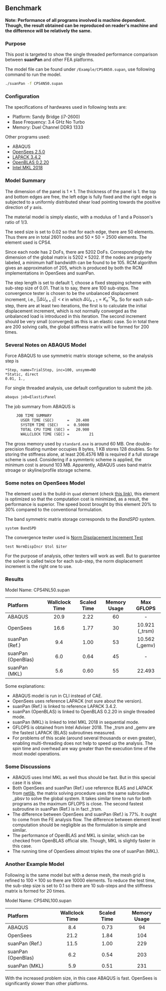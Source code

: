 Benchmark
---------

**Note: Performance of all programs involved is machine dependent. Though, the result obtained can be reproduced on reader's machine and the difference will be relatively the same.**

### Purpose

This post is targeted to show the single threaded performance comparison between **suanPan** and other FEA platforms.

The model file can be found under `/Example/CPS4N50.supan`, use following command to run the model.

``` bash
./suanPan -f CPS4N50.supan
```

### Configuration

The specifications of hardwares used in following tests are:

-   Platform: Sandy Bridge (i7-2600)
-   Base Frequency: 3.4 GHz No Turbo
-   Memory: Duel Channel DDR3 1333

Other programs used:

-   ABAQUS
-   [OpenSees 2.5.0](http://opensees.berkeley.edu/)
-   [LAPACK 3.4.2](http://www.netlib.org/lapack/)
-   [OpenBLAS 0.2.20](http://www.openblas.net/)
-   [Intel MKL 2018](https://software.intel.com/en-us/mkl)

### Model Summary

The dimension of the panel is $1\times1$. The thickness of the panel is $1$. the top and bottom edges are free, the left edge is fully fixed and the right edge is subjected to a uniformly distributed shear load pointing towards the positive direction of $y$ axis.

The material model is simply elastic, with a modulus of $1$ and a Poisson's ratio of $1/3$.

The seed size is set to $0.02$ so that for each edge, there are $50$ elements. Thus there are in total $2601$ nodes and $50\times50=2500$ elements. The element used is CPS4.

Since each node has $2$ DoFs, there are $5202$ DoFs. Correspondingly the dimension of the global matrix is $5202\times5202$. If the nodes are properly labeled, a minimum half bandwidth can be found to be $105$. RCM algorithm gives an approximation of $205$, which is produced by both the RCM implementations in OpenSees and suanPan.

The step length is set to default $1$, choose a fixed stepping scheme with sub-step size of $0.01$. That is to say, there are $100$ sub-steps. The convergence tester is chosen to be the unbalanced displacement increment, i.e., $\Big|\Big|\Delta{}U_{n+1}\Big|\Big|<\epsilon$ in which $\Delta{}U_{n+1}=K^{-1}_nR_n$. So for each sub-step, there are at least two iterations, the first is to calculate the initial displacement increment, which is not normally converged as the unbalanced load is introduced in this iteration. The second increment should be very small (converged) as this is an elastic case. So in total there are $200$ solving calls, the global stiffness matrix will be formed for $200$ times.

### Several Notes on ABAQUS Model

Force ABAQUS to use symmetric matrix storage scheme, so the analysis step is

``` text
*Step, name=TrialStep, inc=100, unsymm=NO
*Static, direct
0.01, 1., 
```

For single threaded analysis, use default configuration to submit the job.

``` bash
abaqus job=ElasticPanel
```

The job summary from ABAQUS is

``` tex
     JOB TIME SUMMARY
       USER TIME (SEC)      =   20.400    
       SYSTEM TIME (SEC)    =  0.50000    
       TOTAL CPU TIME (SEC) =   20.900    
       WALLCLOCK TIME (SEC) =         21
```

The gross memory used by `standard.exe` is around $60$ MB. One double-precision floating number occupies $8$ bytes, $1$ KB stores $128$ doubles. So for storing the stiffness alone, at least $206.4576$ MB is required if a full storage scheme is used. Considering if a symmteric scheme is applied, the minimum cost is around $103$ MB. Apparently, ABAQUS uses band matrix stroage or skyline/profile storage scheme.

### Some notes on OpenSees Model

The element used is the build-in `quad` element (check [this link](http://opensees.berkeley.edu/wiki/index.php/Quad_Element)), this element is optimized so that the computation cost is minimized, as a result, the performance is superior. The speed boost brought by this element $20\percent$ to $30\percent$ compared to the conventional formulation.

The band symmetric matrix storage corresponds to the *BandSPD* system.

``` text
system BandSPD
```

The convergence tester used is [Norm Displacement Increment Test](http://opensees.berkeley.edu/wiki/index.php/Norm_Displacement_Increment_Test)

``` text
test NormDispIncr $tol $iter
```

For the purpose of analysis, other testers will work as well. But to guarantee the solver is called twice for each sub-step, the norm displacement increment is the right one to use.

### Results

Model Name: CPS4NL50.supan

| Platform           | Wallclock Time | Scaled Time | Memory Usage |    Max GFLOPS   |
|:-------------------|:--------------:|:-----------:|:------------:|:---------------:|
| ABAQUS             |      20.9      |     2.22    |      60      |        -        |
| OpenSees           |      16.6      |     1.77    |      30      | 10.921 (\_trsm) |
| suanPan (Ref.)     |       9.4      |     1.00    |      53      | 10.562 (\_gemv) |
| suanPan (OpenBlas) |       6.0      |     0.64    |      45      |        -        |
| suanPan (MKL)      |       5.6      |     0.60    |      55      |      22.493     |

Some explanations:

-   ABAQUS model is run in CLI instead of CAE.
-   OpenSees uses reference LAPACK (not sure about the version).
-   suanPan (Ref.) is linked to reference LAPACK 3.4.2.
-   suanPan (OpenBLAS) is linked to OpenBLAS 0.2.20 in single threaded mode.
-   suanPan (MKL) is linked to Intel MKL 2018 in sequential mode.
-   GFLOPS is obtained from Intel Adviser 2018. The \_trsm and \_gemv are the fastest LAPACK (BLAS) subroutines measured.
-   For problems of this scale (around several thousands or even greater), enabling multi-threading does not help to speed up the analysis. The spin time and overhead are way greater than the execution time of the most model operations.

### Some Discussions

-   ABAQUS uses Intel MKL as well thus should be fast. But in this special case it is slow.
-   Both OpenSees and suanPan (Ref.) use reference BLAS and LAPACK from [netlib](http://www.netlib.org/lapack/), the matrix solving procedure uses the same subroutine \_pbsv to solve the global system. It takes similar time to run for both programs as the maximum GFLOPS is close. The second fastest subroutine in suanPan (Ref.) is in fact \_trsm.
-   The difference between OpenSees and suanPan (Ref.) is $77\percent$. It ought to come from the FE analysis flow. The difference between element level computation should be negligible as the formulation is simple and similar.
-   The performance of OpenBLAS and MKL is similar, which can be checked from OpenBLAS official site. Though, MKL is slightly faster in this case.
-   The running time of OpenSees almost triples the one of suanPan (MKL).

### Another Example Model

Following is the same model but with a dense mesh, the mesh grid is refined to $100\times100$ so there are $10000$ elements. To reduce the test time, the sub-step size is set to $0.1$ so there are $10$ sub-steps and the stiffness matrix is formed for $20$ times.

Model Name: CPS4NL100.supan

| Platform           | Wallclock Time | Scaled Time | Memory Usage |
|:-------------------|:--------------:|:-----------:|:------------:|
| ABAQUS             |       8.4      |     0.73    |      94      |
| OpenSees           |      21.2      |     1.84    |      104     |
| suanPan (Ref.)     |      11.5      |     1.00    |      229     |
| suanPan (OpenBlas) |       6.2      |     0.54    |      203     |
| suanPan (MKL)      |       5.9      |     0.51    |      231     |

With the increased problem size, in this case ABAQUS is fast. OpenSees is significantly slower than other platforms.
